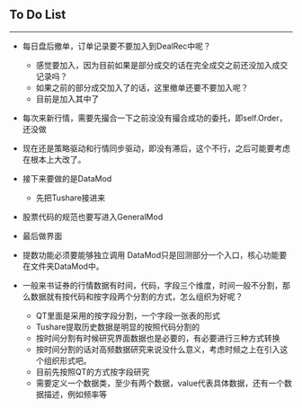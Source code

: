 ## To Do List
---

- 每日盘后撤单，订单记录要不要加入到DealRec中呢？
	- 感觉要加入，因为目前如果是部分成交的话在完全成交之前还没加入成交记录吗？
	- 如果之前的部分成交加入了的话，这里撤单还要不要加入呢？
	- 目前是加入其中了
- 每次来新行情，需要先撮合一下之前没没有撮合成功的委托，即self.Order，还没做
- 现在还是策略驱动和行情同步驱动，即没有滞后，这个不行，之后可能要考虑在根本上大改了。

- 接下来要做的是DataMod
	- 先把Tushare接进来
- 股票代码的规范也要写进入GeneralMod

- 最后做界面
- 提数功能必须要能够独立调用
	DataMod只是回测部分一个入口，核心功能要在文件夹DataMod中。

- 一般来书证券的行情数据有时间，代码，字段三个维度，时间一般不分割，那么数据就有按代码和按字段两个分割的方式，怎么组织为好呢？
	- QT里面是采用的按字段分割，一个字段一张表的形式
	- Tushare提取历史数据是明显的按照代码分割的
	- 按时间分割有时候研究界面数据也是必要的，有必要进行三种方式转换
	- 按时间分割的话对高频数据研究来说没什么意义，考虑时频之上在引入这个组织形式吧。
	- 目前先按照QT的方式按字段研究
	- 需要定义一个数据类，至少有两个数据，value代表具体数据，还有一个数据描述，例如频率等
